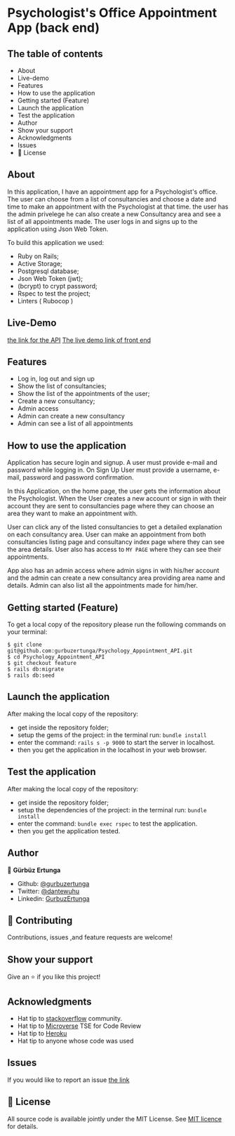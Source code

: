 # Psychologist's Office Appointment App (back end)

## The table of contents

- About
- Live-demo
- Features
- How to use the application
- Getting started (Feature)
- Launch the application
- Test the application
- Author
- Show your support
- Acknowledgments
- Issues
- 📝 License

## About

In this application, I have an appointment app for a Psychologist's office. The user can choose from a list of 
consultancies and choose a date and time to make an appointment with the Psychologist at that time. the user has the admin privelege he can also create a new Consultancy area and see a list of all appointments made. The user logs in and signs up to the application using Json Web Token.

To build this application we used:

- Ruby on Rails;
- Active Storage;
- Postgresql database;
- Json Web Token (jwt);
- (bcrypt) to crypt password;
- Rspec to test the project;
- Linters ( Rubocop )

## Live-Demo
[the link for the API](https://arcane-taiga-86251.herokuapp.com/)
[The live demo link of front end](https://psychology-appointments.netlify.app/)

## Features

- Log in, log out and sign up
- Show the list of consultancies;
- Show the list of the appointments of the user;
- Create a new consultancy;
- Admin access
- Admin can create a new consultancy
- Admin can see a list of all appointments

## How to use the application

Application has secure login and signup. A user must provide e-mail and password while logging in. On Sign Up 
User must provide a username, e-mail, password and password confirmation.

In this Application, on the home page, the user gets the information about the Psychologist. When the User creates a new account or sign in with their account they are sent to consultancies page where they can choose an area they want to make an appointment with. 

User can click any of the listed consultancies to get a detailed explanation on each consultancy area. User can make an appointment from both consultancies listing page and consultancy index page where they can see the area details. User also has access to ```MY PAGE``` where they can see their appointments.


App also has an admin access where admin signs in with his/her account and the admin can create a new consultancy area providing area name and details. Admin can also list all the appointments made for him/her.

## Getting started (Feature)

To get a local copy of the repository please run the following commands on your terminal:

```
$ git clone git@github.com:gurbuzertunga/Psychology_Appointment_API.git
$ cd Psychology_Appointment_API
$ git checkout feature
$ rails db:migrate
$ rails db:seed

```

## Launch the application

After making the local copy of the repository:
- get inside the repository folder;
- setup the gems of the project: in the terminal run: ```bundle install```
- enter the command: ```rails s -p 9000``` to start the server in localhost.
- then you get the application in the localhost in your web browser.

## Test the application

After making the local copy of the repository:
- get inside the repository folder;
- setup the dependencies of the project: in the terminal run: ```bundle install```
- enter the command: ```bundle exec rspec``` to test the application.
- then you get the application tested.

## Author

👤 **Gürbüz Ertunga**

- Github: [@gurbuzertunga](https://github.com/gurbuzertunga)
- Twitter: [@dantewuhu](https://twitter.com/dantewuhu)
- Linkedin: [GurbuzErtunga](https://www.linkedin.com/in/gurbuz-ertunga-a607a2a5/)

## 🤝 Contributing

Contributions, issues ,and feature requests are welcome!

## Show your support

Give an ⭐️ if you like this project!

## Acknowledgments

- Hat tip to [stackoverflow](https://stackoverflow.com) community.
- Hat tip to [Microverse](https://www.microverse.org/) TSE for Code Review
- Hat tip to [Heroku](https://www.heroku.com/)
- Hat tip to anyone whose code was used

## Issues
If you would like to report an issue [the link](https://github.com/gurbuzertunga/Psychology_Appointment_API/issues)

## 📝 License

All source code is available jointly under the MIT License.
See [MIT licence](./LICENSE.md) for details.